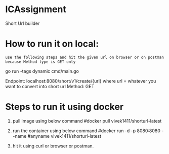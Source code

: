 # ICAssignment
Short Url builder

# How to run it on local: 
    use the following steps and hit the given url on browser or on postman because Method type is GET only 
go run -tags dynamic cmd/main.go


Endpoint:  localhost:8080/short/v1/create/{url}
    where url = whatever you want to convert into short url
Method: GET

# Steps to run it using docker

1. pull image using below command
        #docker pull vivek1411/shorturl-latest

2. run the container using below command
      #docker run -d -p 8080:8080 --name #anyname vivek1411/shorturl-latest

3. hit it using curl or browser or postman.

